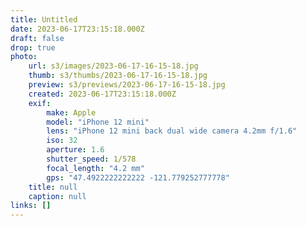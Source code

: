 ```yaml
---
title: Untitled
date: 2023-06-17T23:15:18.000Z
draft: false
drop: true
photo:
    url: s3/images/2023-06-17-16-15-18.jpg
    thumb: s3/thumbs/2023-06-17-16-15-18.jpg
    preview: s3/previews/2023-06-17-16-15-18.jpg
    created: 2023-06-17T23:15:18.000Z
    exif:
        make: Apple
        model: "iPhone 12 mini"
        lens: "iPhone 12 mini back dual wide camera 4.2mm f/1.6"
        iso: 32
        aperture: 1.6
        shutter_speed: 1/578
        focal_length: "4.2 mm"
        gps: "47.4922222222222 -121.779252777778"
    title: null
    caption: null
links: []
---
```

